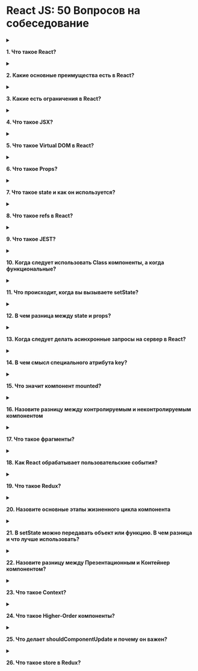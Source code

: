 # React JS: 50 Вопросов на собеседование

<details>
<summary>

**1. Что такое React?**

</summary>

- React - JavaScript фронтенд библиотека, разработанная Facebook в 2011
- В ядре - компонентный подход, позволяющий создавать переиспользуемые UI
  блоки
- Служит, для создания сложных интерактивных UI для web и мобильной
разработки
</details>

<details>
<summary>

**2. Какие основные преимущества есть в React?**

</summary>

- Увеличивает производительность отрисовки приложений
- Может использоваться и на клиенте и на сервере
- Из-за JSX читаемость кода увеличивается
- Легко интегрировать с другими фреймворками
- Легко писать unit тесты
</details>

<details>
<summary>

**3. Какие есть ограничения в React?**

</summary>

- React - всего лишь библиотека
- Требуется некоторое время на освоение
- Может быть немного сложным для начинающих
- Код по-началу может выглядеть сложным из-за инфраструктуры и JSX
</details>

<details>
<summary>

**4. Что такое JSX?**

</summary>

JSX - ярлык для JavaScript XML. Это специальный синтаксис, который расширяетJavaScript возможностью писать HTML внутри Это позволяет интегрировать шаблоны компонентов прямо в JavaScript, что делает разработку проще
</details>

<details>
<summary>

**5.  Что такое Virtual DOM в React?**

</summary>

Virtual DOM - легковесный JavaScript объект, который представляет копию реального DOM дерева. Нужен для оптимизации взаимодействия с DOM
</details>

<details>
<summary>

**6. Что такое Props?**

</summary>

Сокращенно от Properties. Входящие свойства в компонент. Они только для чтения иих нельзя менять. Всегда идут от родителя к ребенку.
</details>

<details>
<summary>

**7. Что такое state и как он используется?**

</summary>

Обычный объект - источник данных. Содержит информацию по поведению и состоянию интерфейса. Можно мутировать
</details>

<details>
<summary>

**8. Что такое refs в React?**

</summary>

Сокращенно от References. Специальный атрибут, позволяющий получить доступ до конкретного DOM элемента

**Нужен для:**
- Вызова анимаций
- Для задания фокуса или выделения текста
- Взаимодействия со сторонними библиотеками

</details>

<details>
<summary>

**9. Что такое JEST?**

</summary>

JavaScript фреймворк, для юнит тестирования на основе Jasmine. Разработал Facebook. Очень удобен именно для React

</details>

<details>
<summary>

**10. Когда следует использовать Class компоненты, а когда функциональные?**

</summary>

Если нужны жизненные этапы компонента - используем class компоненты. Иначе для оптимизации лучше функциональные

</details>

<details>
<summary>

**11. Что происходит, когда вы вызываете setState?**

</summary>

Вначале React соединяет объект стейта с измененными полями. На основе нового состояния строит новое дерево React элементов и выясняет, какие именно части приложения должны быть изменены.

Это нужно для наиболее производительного обновления интерфейса

</details>

<details>
<summary>

**12.  В чем разница между state и props?**

</summary>

**state** - структура данных, необходимая для изменения и отслеживания пользовательских действий

**props** - набор конфигурации, поступающий от родительского элемента. Их нельзя изменять

</details>

<details>
<summary>

**13. Когда следует делать асинхронные запросы на сервер в React?**

</summary>

Для этого служит метод **componentDidMount**

Или **useEffect** с пустым набором зависимостей

</details>

<details>
<summary>

**14. В чем смысл специального атрибута key?**

</summary>

Атрибут позволяет React понимать, какие именно элементы в списке были модифицированы или удалены, что увеличивает производительность рендеринга.

Лучше всего использовать уникальные значения, такие как ID. Индексы использовать не рекомендуется

</details>

<details>
<summary>

**15. Что значит компонент mounted?**

</summary>

Шаблон компонента соединен с DOM деревом

</details>

<details>
<summary>

**16. Назовите разницу между контролируемым и неконтролируемым компонентом**

</summary>

- Контролируемый компонент обладает своим стейтом, управляемый React
- Неконтролируемые компоненты обладают внутренним стейтом (как пример
значение тега textarea)

</details>

<details>
<summary>

**17. Что такое фрагменты?**

</summary>

Специальный элемент в React позволяющий возвращать группу элементов без дополнительного родительского DOM элемента

</details>

<details>
<summary>

**18. Как React обрабатывает пользовательские события?**

</summary>

Добавляет один обработчик события на корневой элемент. Объект события оборачивает в свою обертку - **SyntheticEvent** для кроссбраузерности

</details>

<details>
<summary>

**19. Что такое Redux?**

</summary>

Библиотека для работы с потоком данных в JavaScript

Позволяет добавить дополнительный слой для приложения, где состояние описано в JavaScript объекте. Нужно для более удобного написания кода

</details>

<details>
<summary>

**20. Назовите основные этапы жизненного цикла компонента**

</summary>

- **componentWillMount** - перед рендерингом, в основном для настройки компонента
- **render** - процесс рендеринга
- **componentDidMount** - уведомляет, про то, что компонент соединен с DOM деревом
- **componentWillReceiveProps** - уведомляет, про то, что приходят новые входящие свойства в компонент
- **shouldComponentUpdate** - возвращает true или false и служит для оптимизации. Решает, нужно ли делать ре-рендеринг
- **componentWillUpdate** - уведомляет, что компонент будет обновлен
- **componentDidUpdate** - уведомляет, что компонент был обновлен
- **componentWillUnmount** - используется для удаления слушателей и очистки компонента. Вызывается перед удалением компонента

</details>

<details>
<summary>

**21. В setState можно передавать объект или функцию. В чем разница и что лучше использовать?**

</summary>

**props** и **state** могут изменяться асинхронно. Если мы передадим функцию, то мы точно будет знать, что стейт основывается на предыдущем состоянии


</details>

<details>
<summary>

**22. Назовите разницу между Презентационным и Контейнер компонентом?**

</summary>

- Презентационный - “как вещи выглядят”. Нужен для создания интерфейса. Работает на входящих параметрах
- Контейнер - “как вещи работают”. Обладают состоянием, подключены к Flux или Redux

</details>

<details>
<summary>

**23. Что такое Context?**

</summary>

Context - позволяет передавать свойства от родителя к ребенку, избегая промежуточных компонентов

</details>

<details>
<summary>

**24. Что такое Higher-Order компоненты?**

</summary>

Higher-order component (HOC) - функции, у которых входящий параметр компонент. Возвращают новый компонент с добавленным поведением.

Могут быть использованы в следующих случаях:
1. Переиспользование кода
2. Слой абстракции для state и взаимодействия с ним
3. Управление props

</details>

<details>
<summary>

**25. Что делает shouldComponentUpdate и почему он важен?**

</summary>

Этап жизненного цикла, который решает, будет ли ре-рендер, или нет. Позволяет оптимизировать приложение

</details>

<details>
<summary>

**26. Что такое store в Redux?**

</summary>

JavaScript объект, в котором содержится состояние приложения. Дополнительно отвечает за следующее:
1. state может быть получен через **getState()**
2. Изменять state можно через **dispatch(action)**
3. Регистрировать изменения через **subscribe(listener)**

</details>
